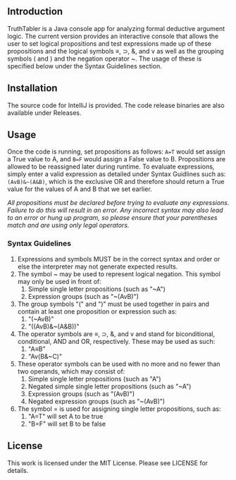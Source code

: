 ## Introduction
TruthTabler is a Java console app for analyzing formal deductive argument logic. The current version provides an interactive console that allows the user to set logical propositions and test expressions made up of these propositions and the logical symbols ≡, ⊃, &, and v as well as the grouping symbols ( and ) and the negation operator ~. The usage of these is specified below under the Syntax Guidelines section.

## Installation
The source code for IntelliJ is provided. The code release binaries are also available under Releases.

## Usage
Once the code is running, set propositions as follows:
`A=T` would set assign a True value to A, and `B=F` would assign a False value to B. Propositions are allowed to be reassigned later during runtime. To evaluate expressions, simply enter a valid expression as detailed under Syntax Guidlines such as: `(AvB)&~(A&B)`, which is the exclusive OR and therefore should return a True value for the values of A and B that we set earlier.

*All propositions must be declared before trying to evaluate any expressions.
Failure to do this will result in an error.
Any incorrect syntax may also lead to an error or hung up program, so please ensure that your parentheses match and are using only legal operators.*

### **Syntax Guidelines**
1.   Expressions and symbols MUST be in the correct syntax and order or else the interpreter may not generate expected results.
1.  The symbol ~ may be used to represent logical negation. This symbol may only be used in front of:
     1.   Simple single letter propositions (such as "~A")
     1.   Expression groups (such as "~(AvB)")
1.  The group symbols "(" and ")" must be used together in pairs and contain at least one proposition or expression such as:
     1.   "(~AvB)"
     1.   "((AvB)&~(A&B))"
1.  The operator symbols are ≡, ⊃, &, and v and stand for biconditional, conditional, AND and OR, respectively. These may be used as such:
     1.   "A≡B"
     1.   "Av(B&~C)"
1.  These operator symbols can be used with no more and no fewer than two operands, which may consist of:
     1.   Simple single letter propositions (such as "A")
     1.   Negated simple single letter propositions (such as "~A")
     1.   Expression groups (such as "(AvB)")
     1.   Negated expression groups (such as "~(AvB)")
1.   The symbol = is used for assigning single letter propositions, such as:
     1.  "A=T" will set A to be true
     1.  "B=F" will set B to be false
     
## License
This work is licensed under the MIT License. Please see LICENSE for details.

